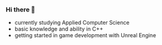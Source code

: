 ### Hi there 👋

* currently studying Applied Computer Science
* basic knowledge and ability in C++
* getting started in game development with Unreal Engine
